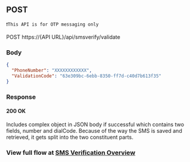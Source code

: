 ## POST 

```
❗This API is for OTP messaging only
```

POST https://{API URL}/api/smsverify/validate

### Body
```json
{
  "PhoneNumber": "XXXXXXXXXXXX",
  "ValidationCode": "63e309bc-6ebb-8350-ff7d-c40d7b613f35"
}
```

### Response

#### 200 OK

Includes complex object in JSON body if successful which contains two fields, number and dialCode. Because of the way the SMS is saved and retrieved, it gets split into the two constituent parts.

### View full flow at [SMS Verification Overview](/smsverification)